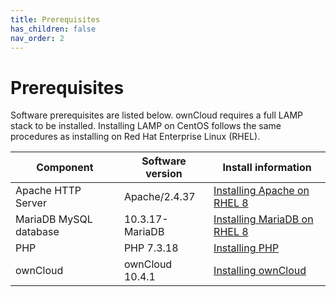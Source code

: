 ```yaml
---
title: Prerequisites
has_children: false
nav_order: 2
---
```


# Prerequisites

Software prerequisites are listed below. ownCloud requires a full LAMP stack to be installed. Installing LAMP on CentOS follows the same procedures as installing on Red Hat Enterprise Linux (RHEL).

|Component|Software version|Install information|
|---|---|---|
|Apache HTTP Server|Apache/2.4.37|[Installing Apache on RHEL 8](https://access.redhat.com/documentation/en-us/red_hat_enterprise_linux/8/html/deploying_different_types_of_servers/setting-apache-http-server_deploying-different-types-of-servers#setting-up-a-single-instance-apache-http-server_setting-apache-http-server)|
|MariaDB MySQL database|10.3.17-MariaDB|[Installing MariaDB on RHEL 8](https://access.redhat.com/documentation/en-us/red_hat_enterprise_linux/8/html/deploying_different_types_of_servers/using-databases#installing-mariadb_using-mariadb)|
|PHP|PHP 7.3.18|[Installing PHP](installing_php.md)|
|ownCloud|ownCloud 10.4.1|[Installing ownCloud](installing_owncloud.md)
